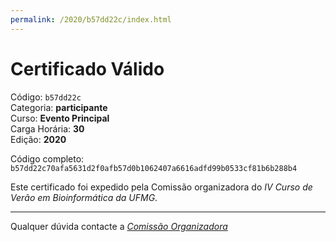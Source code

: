 ```yaml
---
permalink: /2020/b57dd22c/index.html
---
```


# Certificado Válido

Código: `b57dd22c`<br>
Categoria: **participante**<br>
Curso: **Evento Principal**<br>
Carga Horária: **30**<br>
Edição: **2020**<br>


Código completo: `b57dd22c70afa5631d2f0afb57d0b1062407a6616adfd99b0533cf81b6b288b4`


Este certificado foi expedido pela Comissão organizadora do *IV Curso de Verão em Bioinformática da UFMG*.

----

Qualquer dúvida contacte a [_Comissão Organizadora_](<mailto:cursobioinfoufmg@gmail.com$subject=[Certificados]>)

